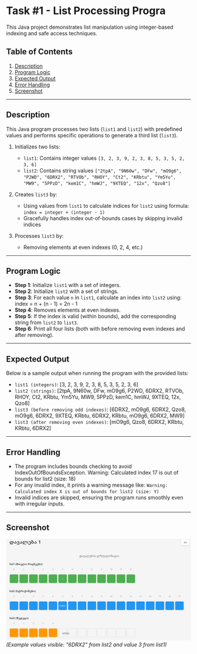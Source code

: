 # Task #1 - List Processing Progra

This Java project demonstrates list manipulation using integer-based indexing and safe access techniques.

## Table of Contents

1. [Description](#description)  
2. [Program Logic](#program-logic)  
3. [Expected Output](#expected-output)  
4. [Error Handling](#error-handling) 
5. [Screenshot](#screenshot) 

---

## Description
This Java program processes two lists (`list1` and `list2`) with predefined values and performs specific operations to generate a third list (`list3`).

1. Initializes two lists:
   - `list1`: Contains integer values `[3, 2, 3, 9, 2, 3, 8, 5, 3, 5, 2, 3, 6]`
   - `list2`: Contains string values `["2tpA", "9N60w", "DFw", "mO9g6", "P2WD", "6DRX2", "RTVOb", "RHOY", "Ct2", "KRbtu", "Ym5Yu", "MW9", "5PPzD", "kem1C", "hmWJ", "9XTEQ", "12x", "Qzo8"]`

2. Creates `list3` by:
   - Using values from `list1` to calculate indices for `list2` using formula: `index = integer + (integer - 1)`
   - Gracefully handles index out-of-bounds cases by skipping invalid indices

3. Processes `list3` by:
   - Removing elements at even indexes (0, 2, 4, etc.)

---

## Program Logic

- **Step 1**: Initialize `list1` with a set of integers.
- **Step 2**: Initialize `list2` with a set of strings.
- **Step 3**: For each value `n` in `list1`, calculate an index into `list2` using:
index = n + (n - 1) = 2n - 1
- **Step 4**: Removes elements at even indexes.
- **Step 5**: If the index is valid (within bounds), add the corresponding string from `list2` to `list3`.
- **Step 6**: Print all four lists (both with before removing even indexes and after removing).

---

## Expected Output  

Below is a sample output when running the program with the provided lists:

- `list1 (integers)`: [3, 2, 3, 9, 2, 3, 8, 5, 3, 5, 2, 3, 6]
- `list2 (strings)`: [2tpA, 9N60w, DFw, mO9g6, P2WD, 6DRX2, RTVOb, RHOY, Ct2, KRbtu, Ym5Yu, MW9, 5PPzD, kem1C, hmWJ, 9XTEQ, 12x, Qzo8]
- `list3 (before removing odd indexes)`: [6DRX2, mO9g6, 6DRX2, Qzo8, mO9g6, 6DRX2, 9XTEQ, KRbtu, 6DRX2, KRbtu, mO9g6, 6DRX2, MW9]
- `list3 (after removing even indexes)`: [mO9g6, Qzo8, 6DRX2, KRbtu, KRbtu, 6DRX2]

---

## Error Handling

- The program includes bounds checking to avoid IndexOutOfBoundsException.
Warning: Calculated index 17 is out of bounds for list2 (size: 18)
- For any invalid index, it prints a warning message like:
`Warning: Calculated index X is out of bounds for list2 (size: Y)`
- Invalid indices are skipped, ensuring the program runs smoothly even with irregular inputs.

---

## Screenshot
![Animation Screenshot](image.png)  
*(Example values visible: "6DRX2" from list2 and value 3 from list1)*
